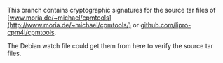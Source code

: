 This branch contains cryptographic signatures for the source tar files of
[www.moria.de/~michael/cpmtools](http://www.moria.de/~michael/cpmtools/) or
[github.com/lipro-cpm4l/cpmtools](https://github.com/lipro-cpm4l/cpmtools).

The Debian watch file could get them from here to verify the source tar files.
